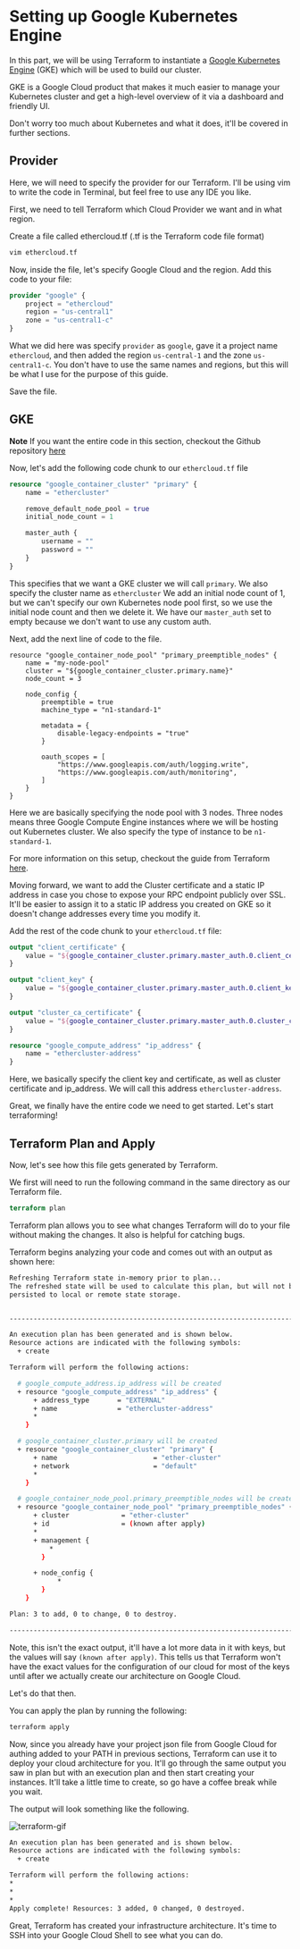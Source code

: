 # Setting up Google Kubernetes Engine

In this part, we will be using Terraform to instantiate a [Google Kubernetes Engine](https://cloud.google.com/kubernetes-engine/) (GKE)
which will be used to build our cluster.

GKE is a Google Cloud product that makes it much easier to manage your Kubernetes cluster
and get a high-level overview of it via a dashboard and friendly UI.

Don't worry too much about Kubernetes and what it does, it'll be covered in further sections.

## Provider

Here, we will need to specify the provider for our Terraform. I'll be using vim to write the code 
in Terminal, but feel free to use any IDE you like.

First, we need to tell Terraform which Cloud Provider we want and in what region.

Create a file called ethercloud.tf (.tf is the Terraform code file format)

```sh
vim ethercloud.tf
```

Now, inside the file, let's specify Google Cloud and the region. Add this code to your file:
```tf
provider "google" {
    project = "ethercloud"
    region = "us-central1"
    zone = "us-central1-c"
}
```

What we did here was specify `provider` as `google`, gave it a project name `ethercloud`, 
and then added the region `us-central-1` and the zone `us-central1-c`. You don't have to use
the same names and regions, but this will be what I use for the purpose of this guide.

Save the file.

## GKE

**Note** If you want the entire code in this section, checkout the Github repository [here](https://github.com/ethereum-classic-cooperative/ethercloud/blob/master/gcloud/ethercloud.tf)

Now, let's add the following code chunk to our `ethercloud.tf` file
```tf
resource "google_container_cluster" "primary" {
    name = "ethercluster"

    remove_default_node_pool = true
    initial_node_count = 1

    master_auth {
        username = ""
        password = ""
    }
}
```

This specifies that we want a GKE cluster we will call `primary`. We also specify the cluster name as `ethercluster`
We add an initial node count of 1, but we can't specify our own Kubernetes node pool first, so we use the initial node count
and then we delete it. We have our `master_auth` set to empty because we don't want to use any custom auth.

Next, add the next line of code to the file.

```
resource "google_container_node_pool" "primary_preemptible_nodes" {
    name = "my-node-pool"
    cluster = "${google_container_cluster.primary.name}"
    node_count = 3

    node_config {
        preemptible = true
        machine_type = "n1-standard-1"

        metadata = {
            disable-legacy-endpoints = "true"
        }

        oauth_scopes = [
            "https://www.googleapis.com/auth/logging.write",
            "https://www.googleapis.com/auth/monitoring",
        ]
    }
}
```

Here we are basically specifying the node pool with 3 nodes. Three nodes means three Google Compute Engine instances
where we will be hosting out Kubernetes cluster. We also specify the type of instance to be `n1-standard-1`.

For more information on this setup, checkout the guide from Terraform [here](https://www.terraform.io/docs/providers/google/r/container_cluster.html).

Moving forward, we want to add the Cluster certificate and a static IP address in case you chose to expose your RPC endpoint publicly
over SSL. It'll be easier to assign it to a static IP address you created on GKE so it doesn't change addresses every time you modify it.

Add the rest of the code chunk to your `ethercloud.tf` file:
```tf
output "client_certificate" {
    value = "${google_container_cluster.primary.master_auth.0.client_certificate}"
}

output "client_key" {
    value = "${google_container_cluster.primary.master_auth.0.client_key}"
}

output "cluster_ca_certificate" {
    value = "${google_container_cluster.primary.master_auth.0.cluster_ca_certificate}"
}

resource "google_compute_address" "ip_address" {
    name = "ethercluster-address"
}
```

Here, we basically specify the client key and certificate, as well as cluster certificate and ip_address. 
We will call this address `ethercluster-address`.

Great, we finally have the entire code we need to get started. Let's start terraforming!


## Terraform Plan and Apply

Now, let's see how this file gets generated by Terraform.

We first will need to run the following command in the same directory as our Terraform file.
```tf
terraform plan
```

Terraform plan allows you to see what changes Terraform will do to your file without making the changes.
It also is helpful for catching bugs.

Terraform begins analyzing your code and comes out with an output as shown here:
```sh
Refreshing Terraform state in-memory prior to plan...
The refreshed state will be used to calculate this plan, but will not be
persisted to local or remote state storage.


------------------------------------------------------------------------

An execution plan has been generated and is shown below.
Resource actions are indicated with the following symbols:
  + create

Terraform will perform the following actions:

  # google_compute_address.ip_address will be created
  + resource "google_compute_address" "ip_address" {
      + address_type       = "EXTERNAL"
      + name               = "ethercluster-address"
      *
    }

  # google_container_cluster.primary will be created
  + resource "google_container_cluster" "primary" {
      + name                        = "ether-cluster"
      + network                     = "default"
      *
    }

  # google_container_node_pool.primary_preemptible_nodes will be created
  + resource "google_container_node_pool" "primary_preemptible_nodes" {
      + cluster             = "ether-cluster"
      + id                  = (known after apply)
      *
      + management {
          * 
        }

      + node_config {
            *
        }
    }

Plan: 3 to add, 0 to change, 0 to destroy.

------------------------------------------------------------------------
```

Note, this isn't the exact output, it'll have a lot more data in it with keys, but the values will say `(known after apply)`.
This tells us that Terraform won't have the exact values for the configuration of our cloud for most of the keys until
after we actually create our architecture on Google Cloud.

Let's do that then.

You can apply the plan by running the following:
```sh
terraform apply
```

Now, since you already have your project json file from Google Cloud for authing added to your PATH in previous sections,
Terraform can use it to deploy your cloud architecture for you. It'll go through the same output you saw in plan but with
an execution plan and then start creating your instances. It'll take a little time to create, so go have a coffee break
while you wait.

The output will look something like the following.

![terraform-gif](_media/terraform-apply.gif)

```sh
An execution plan has been generated and is shown below.
Resource actions are indicated with the following symbols:
  + create

Terraform will perform the following actions:
*
*
*
Apply complete! Resources: 3 added, 0 changed, 0 destroyed.
```

Great, Terraform has created your infrastructure architecture. It's time to SSH into your Google Cloud Shell to see what you can do.
